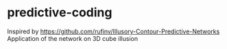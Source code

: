 # predictive-coding
Inspired by https://github.com/rufinv/Illusory-Contour-Predictive-Networks
Application of the network on 3D cube illusion

